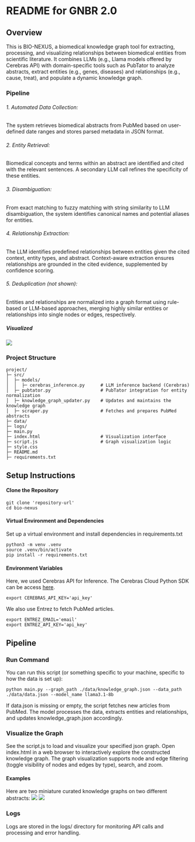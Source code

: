 # README for GNBR 2.0
## Overview
This is BIO-NEXUS, a biomedical knowledge graph tool for extracting, processing, and visualizing relationships between biomedical entities from scientific literature. It combines LLMs (e.g., Llama models offered by Cerebras API) with domain-specific tools such as PubTator to analyze abstracts, extract entities (e.g., genes, diseases) and relationships (e.g., cause, treat), and populate a dynamic knowledge graph.

### Pipeline
###### 1. Automated Data Collection: 
The system retrieves biomedical abstracts from PubMed based on user-defined date ranges and stores parsed metadata in JSON format.
###### 2. Entity Retrieval: 
Biomedical concepts and terms within an abstract are identified and cited with the relevant sentences. A secondary LLM call refines the specificity of these entities.
###### 3. Disambiguation: 
From exact matching to fuzzy matching with string similarity to LLM disambiguation, the system identifies canonical names and potential aliases for entities.
###### 4. Relationship Extraction: 
The LLM identifies predefined relationships between entities given the cited context, entity types, and abstract. Context-aware extraction ensures relationships are grounded in the cited evidence, supplemented by confidence scoring.
###### 5. Deduplication (not shown): 
Entities and relationships are normalized into a graph format using rule-based or LLM-based approaches, merging highly similar entities or relationships into single nodes or edges, respectively.
##### Visualized
![](GNBR_pipeline.png)

### Project Structure
```
project/
├─ src/
│  ├─ models/
│  │  ├─ cerebras_inference.py      # LLM inference backend (Cerebras)
│  ├─ pubtator.py                   # PubTator integration for entity normalization
│  ├─ knowledge_graph_updater.py    # Updates and maintains the knowledge graph
│  ├─ scraper.py                    # Fetches and prepares PubMed abstracts
├─ data/
├─ logs/
├─ main.py
├─ index.html                       # Visualization interface
├─ script.js                        # Graph visualization logic
├─ style.css                        
├─ README.md
├─ requirements.txt
```

## Setup Instructions
#### Clone the Repository
```
git clone 'repository-url'
cd bio-nexus
```
#### Virtual Environment and Dependencies
Set up a virtual environment and install dependencies in requirements.txt
```
python3 -m venv .venv
source .venv/bin/activate
pip install -r requirements.txt
```
#### Environment Variables
Here, we used Cerebras API for Inference. The Cerebras Cloud Python SDK can be access [here](https://github.com/Cerebras/cerebras-cloud-sdk-python).
```
export CEREBRAS_API_KEY='api_key'
```
We also use Entrez to fetch PubMed articles.
```
export ENTREZ_EMAIL='email'
export ENTREZ_API_KEY='api_key'
```

## Pipeline
### Run Command
You can run this script (or something specific to your machine, specific to how the data is set up):
```
python main.py --graph_path ./data/knowledge_graph.json --data_path ./data/data.json --model_name llama3.1-8b
```
If data.json is missing or empty, the script fetches new articles from PubMed. The model processes the data, extracts entities and relationships, and updates knowledge_graph.json accordingly.

### Visualize the Graph
See the script.js to load and visualize your specified json graph.
Open index.html in a web browser to interactively explore the constructed knowledge graph.
The graph visualization supports node and edge filtering (toggle visibility of nodes and edges by type), search, and zoom.
#### Examples
Here are two miniature curated knowledge graphs on two different abstracts:
![](GNBR_test_1.png)
![](GNBR_test_2.png)

### Logs
Logs are stored in the logs/ directory for monitoring API calls and processing and error handling.
